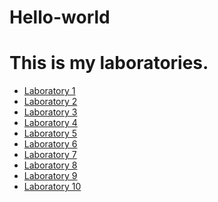 # Hello-world
<!DOCTYPE html>
<html>
<head>
	<title>Welcome to Internet Technology Fundamentals</title>
	<meta charset="utf-8">
</head>
<body>
	<h1>This is my laboratories.</h1>
	<ul>
		<li>
			<a href="/">Laboratory 1</a>
		</li>
		<li>
			<a href="#">Laboratory 2</a>
		</li>
		<li>
			<a href="#">Laboratory 3</a>
		</li>
		<li>
			<a href="#">Laboratory 4</a>
		</li>
		<li>
			<a href="#">Laboratory 5</a>
		</li>
		<li>
			<a href="#">Laboratory 6</a>
		</li>
		<li>
			<a href="#">Laboratory 7</a>
		</li>
		<li>
			<a href="#">Laboratory 8</a>
		</li>
		<li>
			<a href="#">Laboratory 9</a>
		</li>
		<li>
			<a href="#">Laboratory 10</a>
		</li>
	</ul>
</body>
</html>
